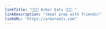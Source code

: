 ```yaml
---
linkTitle: "🌟💫✨ Arbor Eats 🌟💫✨ "
linkDescription: "(meal prep with friends)"
linkURL: "https://arboreats.com"
---
```

